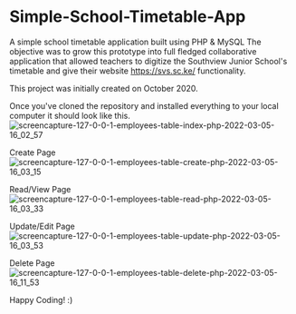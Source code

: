 # Simple-School-Timetable-App
A simple school timetable application built using PHP &amp; MySQL
The objective was to grow this prototype into full fledged collaborative application that allowed teachers to digitize
the Southview Junior School's timetable and give their website https://svs.sc.ke/ functionality.

This project was initially created on October 2020.

Once you've cloned the repository and installed everything to your local computer it should look like this.
![screencapture-127-0-0-1-employees-table-index-php-2022-03-05-16_02_57](https://user-images.githubusercontent.com/15342707/156884417-49380405-d1e0-42ac-b9db-765af246c599.png)


Create Page
![screencapture-127-0-0-1-employees-table-create-php-2022-03-05-16_03_15](https://user-images.githubusercontent.com/15342707/156884425-13f263f2-4690-45ff-b5ac-804c25f028cd.png)

Read/View Page
![screencapture-127-0-0-1-employees-table-read-php-2022-03-05-16_03_33](https://user-images.githubusercontent.com/15342707/156884453-a861bf6e-fff1-4c15-b9eb-a598f7fe3c93.png)

Update/Edit Page
![screencapture-127-0-0-1-employees-table-update-php-2022-03-05-16_03_53](https://user-images.githubusercontent.com/15342707/156884466-4adf6b01-ada0-47d4-aacc-f746296bc311.png)

Delete Page
![screencapture-127-0-0-1-employees-table-delete-php-2022-03-05-16_11_53](https://user-images.githubusercontent.com/15342707/156884556-d5da66dc-8233-421e-91f4-17046f308230.png)





Happy Coding! :)
